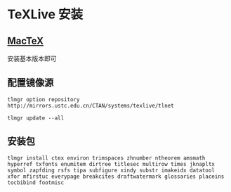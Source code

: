 # TeXLive 安装

## [MacTeX](https://www.tug.org/mactex/)

安装基本版本即可

## 配置镜像源

```
tlmgr option repository http://mirrors.ustc.edu.cn/CTAN/systems/texlive/tlnet

tlmgr update --all
```

## 安装包

```
tlmgr install ctex environ trimspaces zhnumber ntheorem amsmath hyperref txfonts enumitem dirtree titlesec multirow times jknapltx symbol zapfding rsfs tipa subfigure xindy substr imakeidx datatool xfor mfirstuc everypage breakcites draftwatermark glossaries placeins tocbibind footmisc
```